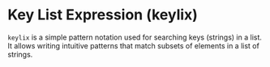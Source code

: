 # Key List Expression (keylix)

`keylix` is a simple pattern notation used for searching keys (strings) in a list.
It allows writing intuitive patterns that match subsets of elements in a list of strings.
